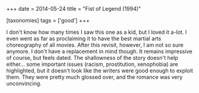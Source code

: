 +++
date = 2014-05-24
title = "Fist of Legend (1994)"

[taxonomies]
tags = ['good']
+++

I don\'t know how many times I saw this one as a kid, but I loved it
a-lot. I even went as far as proclaiming it to have the best martial
arts choreography of all movies. After this revisit, however, I am not
so sure anymore. I don\'t have a replacement in mind though. It remains
impressive of course, but feels dated. The shallowness of the story
doesn\'t help either\... some important issues (racism, prostitution,
xenophobia) are highlighted, but it doesn\'t look like the writers were
good enough to exploit them. They were pretty much glossed over, and the
romance was very unconvincing.
